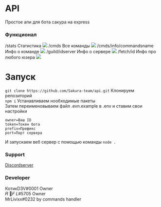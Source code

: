 # API

Простое апи для бота сакура на express

### Функционал
/stats Статистика ![](https://cdn.discordapp.com/attachments/701802035921682590/746462582348447875/unknown.png)
/cmds Все команды ![](https://cdn.discordapp.com/attachments/701802035921682590/746462778289815642/unknown.png)
/cmds/info/commandsname Инфо о команде ![](https://cdn.discordapp.com/attachments/701802035921682590/746463096792547458/unknown.png)
/guild/idserver Инфо о сервере ![](https://cdn.discordapp.com/attachments/701802035921682590/746463335809024042/unknown.png)
/fetch/id Инфо про любого юзера ![](https://cdn.discordapp.com/attachments/701802035921682590/746463528785018921/unknown.png)

# Запуск

``git clone https://github.com/Sakura-team/api.git`` Клонируем репозиторий<br>
``npm i`` Устанавливаем нообходимые пакеты<br>
Затем переименовываем файл .evn.example в .env и ставим свои настройки<br>

```fix
owner=Ваш ID
token=Токен бота
prefix=Префикс
port=Порт сервера
```
И запускаем веб сервер с помощью команды ``node .``

### Support 
[Discordserver](https://discord.gg/Eh9thsa)
### Developer
КотикD3V#0001 Owner<br>
𝑅 🍬𝐹 𝐿#5705 Owner <br>
MrLivixx#0232 by commands handler 
